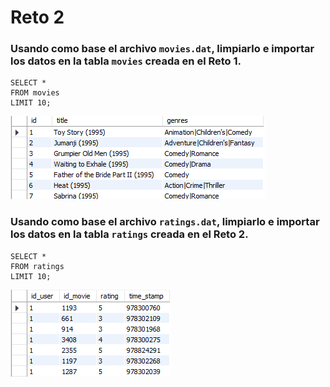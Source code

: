 # Reto 2

### Usando como base el archivo `movies.dat`, limpiarlo e importar los datos en la tabla `movies` creada en el Reto 1.

```
SELECT *
FROM movies
LIMIT 10;
```

![R2_Q1.png](R2_Q1.png)


### Usando como base el archivo `ratings.dat`, limpiarlo e importar los datos en la tabla `ratings` creada en el Reto 2.

```
SELECT *
FROM ratings
LIMIT 10;
```

![R2_Q2.png](R2_Q2.png)
